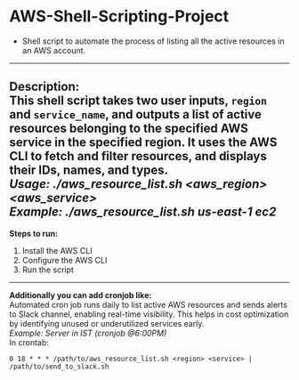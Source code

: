 # AWS-Shell-Scripting-Project
- Shell script to automate the process of listing all the active resources in an AWS account.
---
**Description:**
<br>
**This shell script takes two user inputs, `region` and `service_name`, and outputs a list of active resources belonging to the specified AWS service in the specified region. It uses the AWS CLI to fetch and filter resources, and displays their IDs, names, and types.**
<br>
*Usage: ./aws_resource_list.sh  <aws_region> <aws_service>*
<br>
*Example: ./aws_resource_list.sh us-east-1 ec2*
---
**Steps to run:**
1. Install the AWS CLI
2. Configure the AWS CLI
3. Run the script
---
**Additionally you can add cronjob like:**
<br>
Automated cron job runs daily to list active AWS resources and sends alerts to Slack channel, enabling real-time visibility. This helps in cost optimization by identifying unused or underutilized services early.
<br>
*Example: Server in IST (cronjob @6:00PM)*
<br>
In crontab:
```shell
0 18 * * * /path/to/aws_resource_list.sh <region> <service> | /path/to/send_to_slack.sh
